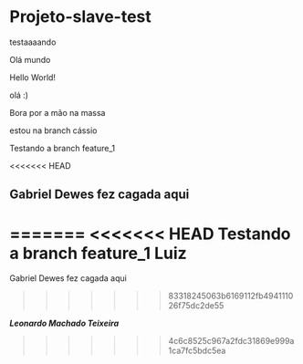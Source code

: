 # Projeto-slave-test
testaaaando

Olá mundo

Hello World!

olá :)

Bora por a mão na massa

estou na branch cássio

Testando a branch feature_1

<<<<<<< HEAD

## Gabriel Dewes fez cagada aqui 

=======
<<<<<<< HEAD
Testando a branch feature_1 Luiz
=======
Gabriel Dewes fez cagada aqui
>>>>>>> 83318245063b6169112fb494111026f75dc2de55

*******Leonardo Machado Teixeira*******
>>>>>>> 4c6c8525c967a2fdc31869e999a1ca7fc5bdc5ea
